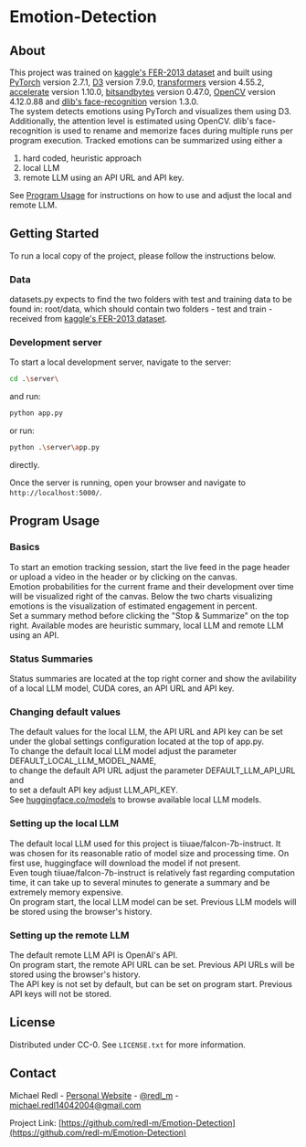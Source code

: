 # Emotion-Detection

## About

This project was trained on [kaggle's FER-2013 dataset](https://www.kaggle.com/datasets/msambare/fer2013) and built using [PyTorch](https://pytorch.org) version 2.7.1, [D3](https://d3js.org) version 7.9.0, [transformers](https://github.com/huggingface/transformers) version 4.55.2, [accelerate](https://github.com/huggingface/accelerate) version 1.10.0, [bitsandbytes](https://github.com/bitsandbytes-foundation/bitsandbytes) version 0.47.0, [OpenCV](https://opencv.org) version 4.12.0.88 and [dlib's face-recognition](https://dlib.net) version 1.3.0.  
The system detects emotions using PyTorch and visualizes them using D3. Additionally, the attention level is estimated using OpenCV. dlib's face-recognition is used to rename and memorize faces during multiple runs per program execution. Tracked emotions can be summarized using either a
1. hard coded, heuristic approach
2. local LLM
3. remote LLM using an API URL and API key.

See [Program Usage](#program-usage) for instructions on how to use and adjust the local and remote LLM.

## Getting Started

To run a local copy of the project, please follow the instructions below.

### Data

datasets.py expects to find the two folders with test and training data to be found in: root/data, which should contain two folders - test and train - received from [kaggle's FER-2013 dataset](https://www.kaggle.com/datasets/msambare/fer2013).

### Development server

To start a local development server, navigate to the server:

```bash
cd .\server\
```

and run:

```bash
python app.py
```

or run:

```bash
python .\server\app.py
```

directly.

Once the server is running, open your browser and navigate to `http://localhost:5000/`.

## Program Usage

### Basics

To start an emotion tracking session, start the live feed in the page header or upload a video in the header or by clicking on the canvas.  
Emotion probabilities for the current frame and their development over time will be visualized right of the canvas. Below the two charts visualizing emotions is the visualization of estimated engagement in percent.  
Set a summary method before clicking the "Stop & Summarize" on the top right. Available modes are heuristic summary, local LLM and remote LLM using an API.

### Status Summaries

Status summaries are located at the top right corner and show the avilability of a local LLM model, CUDA cores, an API URL and API key.

### Changing default values

The default values for the local LLM, the API URL and API key can be set under the global settings configuration located at the top of app.py.  
 To change the default local LLM model adjust the parameter DEFAULT_LOCAL_LLM_MODEL_NAME,  
 to change the default API URL adjust the parameter DEFAULT_LLM_API_URL and  
 to set a default API key adjust LLM_API_KEY.  
 See [huggingface.co/models](https://huggingface.co/models) to browse available local LLM models.

 
### Setting up the local LLM

The default local LLM used for this project is tiiuae/falcon-7b-instruct. It was chosen for its reasonable ratio of model size and processing time. On first use, huggingface will download the model if not present.  
Even tough tiiuae/falcon-7b-instruct is relatively fast regarding computation time, it can take up to several minutes to generate a summary and be extremely memory expensive.  
On program start, the local LLM model can be set. Previous LLM models will be stored using the browser's history.

### Setting up the remote LLM

The default remote LLM API is OpenAI's API.  
On program start, the remote API URL can be set. Previous API URLs will be stored using the browser's history.  
The API key is not set by default, but can be set on program start. Previous API keys will not be stored.


<!-- LICENSE -->
## License

Distributed under CC-0. See `LICENSE.txt` for more information.


<!-- CONTACT -->
## Contact

Michael Redl - [Personal Website](https://michaeljosefredl.at) - [@redl_m](https://www.instagram.com/redl__m/) - michael.redl14042004@gmail.com

Project Link: [https://github.com/redl-m/Emotion-Detection](https://github.com/redl-m/Emotion-Detection)
